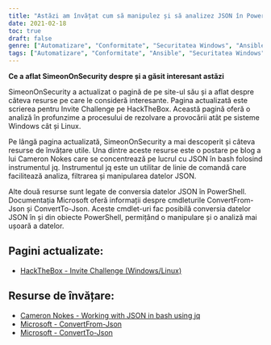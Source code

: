 ```yaml
---
title: "Astăzi am învățat cum să manipulez și să analizez JSON în PowerShell și Bash"
date: 2021-02-18
toc: true
draft: false
genre: ["Automatizare", "Conformitate", "Securitatea Windows", "Ansible Playbooks", "Colecții Ansible", "Securitate IT", "Managementul configurației", "DevOps", "Administrare Windows", "Configurația sistemului"]
tags: ["Automatizare", "Conformitate", "Ansible", "Securitatea Windows", "Ansible Playbooks", "Colecții Ansible", "Windows STIG", "Managementul configurației", "DevOps", "Securitate IT", "Administrare Windows", "Configurația sistemului", "Automatizare Windows", "Conformitatea STIG", "Windows_STIG_Ansible", "Windows_STIGs", "GitHub", "Bloc", "Salvare", "Întotdeauna", "Ghid de automatizare Windows", "Automatizarea securității Windows", "Conformitatea în materie de securitate", "Automatizarea Ansible", "Cerințe STIG", "Module Ansible", "Configurația Windows", "Instrumente de administrare Windows", "Cadrul de automatizare", "Automatizarea infrastructurii IT", "Conformitatea configurației", "Cele mai bune practici de securitate Windows"]
---
```


**Ce a aflat SimeonOnSecurity despre și a găsit interesant astăzi**

SimeonOnSecurity a actualizat o pagină de pe site-ul său și a aflat despre câteva resurse pe care le consideră interesante. Pagina actualizată este scrierea pentru Invite Challenge pe HackTheBox. Această pagină oferă o analiză în profunzime a procesului de rezolvare a provocării atât pe sisteme Windows cât și Linux.

Pe lângă pagina actualizată, SimeonOnSecurity a mai descoperit și câteva resurse de învățare utile. Una dintre aceste resurse este o postare pe blog a lui Cameron Nokes care se concentrează pe lucrul cu JSON în bash folosind instrumentul jq. Instrumentul jq este un utilitar de linie de comandă care facilitează analiza, filtrarea și manipularea datelor JSON.

Alte două resurse sunt legate de conversia datelor JSON în PowerShell. Documentația Microsoft oferă informații despre cmdleturile ConvertFrom-Json și ConvertTo-Json. Aceste cmdlet-uri fac posibilă conversia datelor JSON în și din obiecte PowerShell, permițând o manipulare și o analiză mai ușoară a datelor.

## Pagini actualizate:
- [HackTheBox - Invite Challenge (Windows/Linux)](https://simeononsecurity.com/writeups/hackthebox-invite-challenge/)

## Resurse de învățare:
- [Cameron Nokes - Working with JSON in bash using jq](https://cameronnokes.com/blog/working-with-json-in-bash-using-jq/)
- [Microsoft - ConvertFrom-Json](https://docs.microsoft.com/en-us/powershell/module/microsoft.powershell.utility/convertfrom-json?view=powershell-7.1)
- [Microsoft - ConvertTo-Json](https://docs.microsoft.com/en-us/powershell/module/microsoft.powershell.utility/convertto-json?view=powershell-7.1)